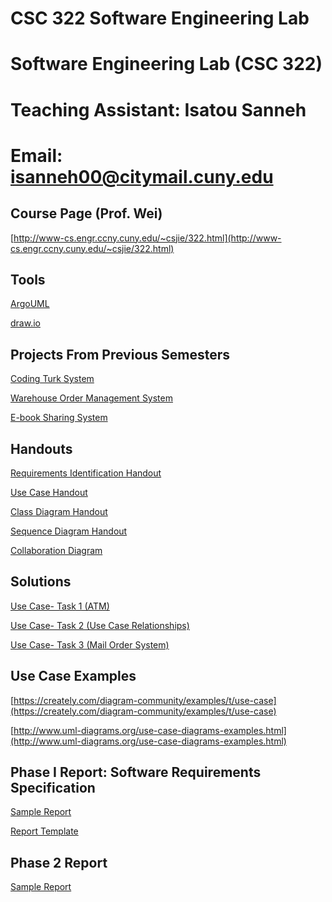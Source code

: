 # CSC 322 Software Engineering Lab

# Software Engineering Lab (CSC 322)
# Teaching Assistant: Isatou Sanneh
# Email: isanneh00@citymail.cuny.edu

## Course Page (Prof. Wei)
[http://www-cs.engr.ccny.cuny.edu/~csjie/322.html](http://www-cs.engr.ccny.cuny.edu/~csjie/322.html)

## Tools
[ArgoUML](http://argouml.tigris.org/)

[draw.io](https://www.draw.io)

## Projects From Previous Semesters

[Coding Turk System](https://github.com/isatou/csc322/blob/master/Specification%20for%20a%20Coding%20Turk%20System.pdf)

[Warehouse Order Management System](https://github.com/isatou/csc322/blob/master/Specification%20for%20a%20Warehouse%20Order%20Management%20System%20.pdf)

[E-book Sharing System](https://github.com/isatou/csc322/blob/master/Specification%20for%20an%20E-book%20Sharing%20System.pdf)

## Handouts

[Requirements Identification Handout](https://github.com/isatou/csc322/blob/master/Requirements%20Identification.pdf)

[Use Case Handout](https://github.com/isatou/csc322/blob/master/CSC%20322%20%20-%20%20Use%20Case%20Modeling.pdf)

[Class Diagram Handout](https://github.com/isatou/csc322/blob/master/CSC%20322%20-%20%20UML%20Class%20Diagram.pdf)

[Sequence Diagram Handout](https://github.com/isatou/csc322/blob/master/CSC%20322-%20Sequence%20Diagram.pdf)

[Collaboration Diagram](https://github.com/isatou/csc322/blob/master/CSC%20322%20-%20Collaboration%20Diagram%20(1).pdf)

## Solutions

[Use Case- Task 1 (ATM)](https://github.com/isatou/csc322/blob/master/ATM%20Use%20Case.png)

[Use Case- Task 2 (Use Case Relationships)](https://github.com/isatou/csc322/blob/master/Use%20Case%20Relationships.pdf)

[Use Case- Task 3 (Mail Order System)](https://github.com/isatou/csc322/blob/master/Mail%20Order%20Use%20Case.pdf)


## Use Case Examples
[https://creately.com/diagram-community/examples/t/use-case](https://creately.com/diagram-community/examples/t/use-case)

[http://www.uml-diagrams.org/use-case-diagrams-examples.html](http://www.uml-diagrams.org/use-case-diagrams-examples.html)

## Phase I Report: Software Requirements Specification
[Sample Report](https://github.com/isatou/csc322/blob/master/Sample%20Report.pdf)

[Report Template](http://www-cs.engr.ccny.cuny.edu/~csjie/322/spec_sample.pdf)

## Phase 2 Report
[Sample Report](https://github.com/isatou/csc322/blob/master/CSC322_PV%26J_DesignReport%20(1).pdf)
